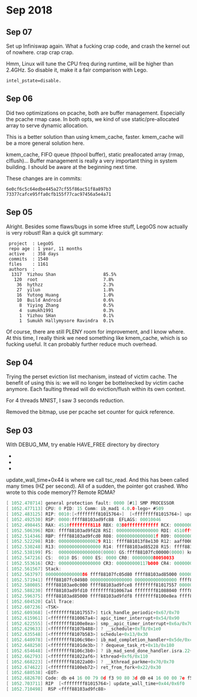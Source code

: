 # Sep 2018

## Sep 07

Set up Infiniswap again. What a fucking crap code, and crash the kernel out of nowhere. crap crap crap.

Hmm, Linux will tune the CPU freq during runtime, will be higher than 2.4GHz. So disable it, make it a fair comparison with Lego.

`intel_pstate=disable.`

## Sep 06

Did two optimizations on pcache, both are buffer management.
Especially the pcache rmap case. In both opts, we kind of use static/pre-allocated array to serve dynamic allocation.

This is a better solution than using kmem_cache, faster. kmem_cache will be a more general solution here.

kmem_cache, FIFO queue (thpool buffer), static preallocated array (rmap, clflush)... Buffer management is really a very important thing in system building. I should be aware at the beginning next time.

These changes are in commits:
```
6e0cf6c5c64edbe445a27cf55f86ac51f8a897b3
73377cafce95ffa0cfb155f77cac97456a5e4a71
```

## Sep 05

Alright. Besides some flaws/bugs in some kfree stuff, LegoOS now actually is very robust! Ran a quick git summary:

```
 project  : LegoOS
 repo age : 1 year, 11 months
 active   : 358 days
 commits  : 1540
 files    : 1161
 authors  :
  1317	Yizhou Shan                  85.5%
   120	root                         7.8%
    36	hythzz                       2.3%
    27	yilun                        1.8%
    16	Yutong Huang                 1.0%
    10	Build Android                0.6%
     8	Yiying Zhang                 0.5%
     4	sumukh1991                   0.3%
     1	Yizhou SHan                  0.1%
     1	Sumukh Hallymysore Ravindra  0.1%
```

Of course, there are still PLENY room for improvement, and I know where. At this time, I really think we need something like kmem_cache, which is so fucking useful. It can probably further reduce much overhead.

## Sep 04

Trying the perset eviction list mechanism, instead of victim cache. The benefit of using this is: we will no longer be bottelnecked by victim cache anymore. Each faulting thread will do eviction/flush within its own context.

For 4 threads MNIST, I saw 3 seconds reduction.

Removed the bitmap, use per pcache set counter for quick reference.

## Sep 03


With DEBUG_MM, try enable HAVE_FREE directory by directory

-
-
-

update_wall_time+0x44 is where we call tsc_read. And this has been called many times (HZ per second). All of a sudden, the pointer got crashed. Who wrote to this code memory?? Remote RDMA?
```c
[ 1052.470714] general protection fault: 0000 [#1] SMP PROCESSOR
[ 1052.477113] CPU: 0 PID: 15 Comm: ib_mad1 4.0.0-lego+ #509
[ 1052.483125] RIP: 0010:[<ffffffff81015764>]  [<ffffffff81015764>] update_wall_time+0x44/0x6f0
[ 1052.492530] RSP: 0000:ffff88103ad9fc88  EFLAGS: 00010046
[ 1052.498445] RAX: 4510ffffffff8118 RBX: 0380ffffffffffff RCX: 0000000000000001
[ 1052.506396] RDX: ffff88103ad9fd28 RSI: 0000000000000000 RDI: 4510ffffffff8118
[ 1052.514346] RBP: ffff88103ad9fcd0 R08: 000000000000001f R09: 0000000000000000
[ 1052.522298] R10: 0000000000000029 R11: ffff881013f8e130 R12: aaff0000024a2677
[ 1052.530248] R13: 0000000000000000 R14: ffff88103ad85228 R15: ffff88103ae0c000
[ 1052.538199] FS:  0000000000000000(0000) GS:ffff88107fc00000(0000) knlGS:0000000000000000
[ 1052.547216] CS:  0010 DS: 0000 ES: 0000 CR0: 0000000080050033
[ 1052.553616] CR2: 0000000000000000 CR3: 000000000117b000 CR4: 00000000000406b0
[ 1052.561567] Stack:
[ 1052.563797] 0000000000000086 ffff88107fc05d80 ffff88103ad85000 0000000000000000
[ 1052.571941] ffff88107fc04980 0000000000000000 0000000000000000 ffff88103ad85228
[ 1052.580085] ffff88103ae0c000 ffff88103ad9fce8 ffffffff81017557 000000003ad9fe10
[ 1052.588230] ffff88103ad9fd10 ffffffff810067a4 ffffffff81088040 ffff88107fc05d80
[ 1052.596375] ffff88103ad85000 ffff88103ad9fdf8 ffffffff8100e8ea ffff88103ad9fd28
[ 1052.604520] Call Trace:
[ 1052.607236] <TSK>
[ 1052.609368] [<ffffffff81017557>] tick_handle_periodic+0x67/0x70
[ 1052.615961] [<ffffffff810067a4>] apic_timer_interrupt+0x54/0x90
[ 1052.622555] [<ffffffff8100e8ea>] smp__apic_timer_interrupt+0x6a/0x70
[ 1052.629633] [<ffffffff8107b488>] ? __schedule+0xf8/0x1e0
[ 1052.635548] [<ffffffff8107b583>] schedule+0x13/0x30
[ 1052.640978] [<ffffffff8106c98e>] ib_mad_completion_handler+0x5de/0xc20
[ 1052.648250] [<ffffffff8101de3b>] ? dequeue_task_rt+0x1b/0x180
[ 1052.654648] [<ffffffff8106c3b0>] ? ib_mad_send_done_handler.isra.22+0x4e0/0x4e0
[ 1052.662793] [<ffffffff81022af6>] kthread+0xf6/0x110
[ 1052.668223] [<ffffffff81022a00>] ? __kthread_parkme+0x70/0x70
[ 1052.674622] [<ffffffff8100eb72>] ret_from_fork+0x22/0x30
[ 1052.680538] <EOT>
[ 1052.682670] Code: db e4 16 00 79 0d f3 90 80 3d d0 e4 16 00 00 7e f5 eb ea 48 8b 1d fd fa 1f 00 48 8b 05 e6 fa 1f 00 4c 8b 25 f7 fa 1f 00 48 89 c7 <ff> 50 28 49 89 c7 48 89 d8 4d 29 e7 48 d1 e8 49 21 df 48 f7 d0
[ 1052.703711] RIP  [<ffffffff81015764>] update_wall_time+0x44/0x6f0
[ 1052.710498]  RSP <ffff88103ad9fc88>

```

